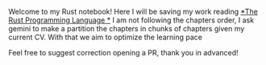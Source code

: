 Welcome to my Rust notebook!
Here I will be saving my work reading [*The Rust Programming Language *](https://doc.rust-lang.org/stable/book/)
I am not following the chapters order, I ask gemini to make a partition the chapters in chunks of chapters given my current CV.
With that we aim to optimize the learning pace

Feel free to suggest correction opening a PR, thank you in advanced!